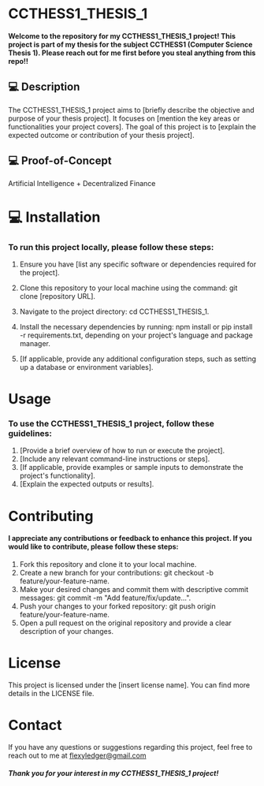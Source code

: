 # CCTHESS1_THESIS_1

#### Welcome to the repository for my CCTHESS1_THESIS_1 project! This project is part of my thesis for the subject CCTHESS1 (Computer Science Thesis 1). Please reach out for me first before you steal anything from this repo!!

## 💻 Description
The CCTHESS1_THESIS_1 project aims to [briefly describe the objective and purpose of your thesis project]. It focuses on [mention the key areas or functionalities your project covers]. The goal of this project is to [explain the expected outcome or contribution of your thesis project].

## 💻 Proof-of-Concept

Artificial Intelligence + Decentralized Finance

# 💻 Installation 

### To run this project locally, please follow these steps:

1. Ensure you have [list any specific software or dependencies required for the project].
2. Clone this repository to your local machine using the command: git clone [repository URL].
3. Navigate to the project directory: cd CCTHESS1_THESIS_1.
4. Install the necessary dependencies by running: npm install or pip install -r requirements.txt, depending on your project's language and package manager.

5. [If applicable, provide any additional configuration steps, such as setting up a database or environment variables].
   
# Usage
### To use the CCTHESS1_THESIS_1 project, follow these guidelines:

1. [Provide a brief overview of how to run or execute the project].
2. [Include any relevant command-line instructions or steps].
3. [If applicable, provide examples or sample inputs to demonstrate the project's functionality].
4. [Explain the expected outputs or results].

# Contributing 

#### I appreciate any contributions or feedback to enhance this project. If you would like to contribute, please follow these steps:

1. Fork this repository and clone it to your local machine.
2. Create a new branch for your contributions: git checkout -b feature/your-feature-name.
3. Make your desired changes and commit them with descriptive commit messages: git commit -m "Add feature/fix/update...".
4. Push your changes to your forked repository: git push origin feature/your-feature-name.
5. Open a pull request on the original repository and provide a clear description of your changes.

# License
This project is licensed under the [insert license name]. You can find more details in the LICENSE file.

# Contact
If you have any questions or suggestions regarding this project, feel free to reach out to me at flexyledger@gmail.com

##### Thank you for your interest in my CCTHESS1_THESIS_1 project!



